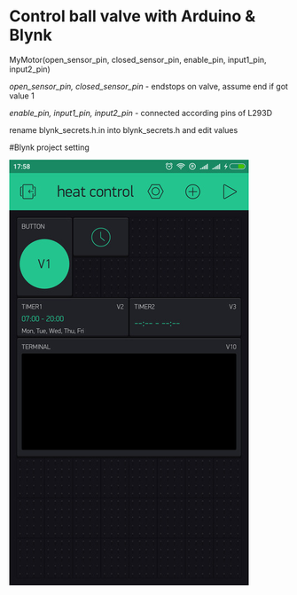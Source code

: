 # Control ball valve with Arduino & Blynk 


MyMotor(open_sensor_pin, closed_sensor_pin, enable_pin, input1_pin, input2_pin)

*open_sensor_pin, closed_sensor_pin* - endstops on valve, assume end if got value 1

*enable_pin, input1_pin, input2_pin* - connected according pins of L293D


rename blynk_secrets.h.in into blynk_secrets.h and edit values

#Blynk project setting

![Blynk project setting](https://github.com/ykuzmenko/blynk_heat/blob/master/blynk_settings.jpg)
